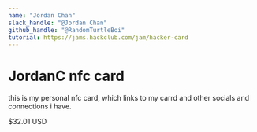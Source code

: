 ```yaml
---
name: "Jordan Chan"
slack_handle: "@Jordan Chan"
github_handle: "@RandomTurtleBoi"
tutorial: https://jams.hackclub.com/jam/hacker-card
---
```


# JordanC nfc card

<!-- Describe your board in 2-3 sentences. What are you making? What will it do? -->
this is my personal nfc card, which links to my carrd and other socials and connections i have. 
<!-- How much is it going to cost? -->
$32.01 USD
<!-- Tell us a little bit about your design process. What were some challenges? What helped? ***Totally optional*** -->
